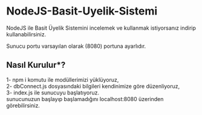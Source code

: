 # NodeJS-Basit-Uyelik-Sistemi

NodeJS ile Basit Üyelik Sistemini incelemek ve kullanmak istiyorsanız indirip kullanabilirsiniz.

Sunucu portu varsayılan olarak (8080) portuna ayarlıdır.

## Nasıl Kurulur*?

1- npm i komutu ile modüllerimizi yüklüyoruz,<br>
2- dbConnect.js dosyasındaki bilgileri kendinimize göre düzenliyoruz,<br>
3- index.js ile sunucuyu başlatıyoruz.<br>
sunucunuzun başlayıp başlamadığını localhost:8080 üzerinden görebilirsiniz.
